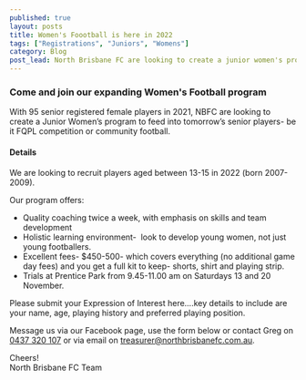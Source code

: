 ```yaml
---
published: true
layout: posts
title: Women's Foootball is here in 2022
tags: ["Registrations", "Juniors", "Womens"]
category: Blog
post_lead: North Brisbane FC are looking to create a junior women's program for players aged between 13-15 in 2022.
---
```


### Come and join our expanding Women's Football program

With 95 senior registered female players in 2021, NBFC are looking to create a Junior Women’s program to feed into tomorrow’s senior players- be it FQPL competition or community football.

#### Details

We are looking to recruit players aged between 13-15 in 2022 (born 2007-2009).

Our program offers:

- Quality coaching twice a week, with emphasis on skills and team development
- Holistic learning environment-  look to develop young women, not just young footballers.
- Excellent fees- $450-500- which covers everything (no additional game day fees) and you get a full kit to keep- shorts, shirt and playing strip.
- Trials at Prentice Park from 9.45-11.00 am on Saturdays 13 and 20 November.

Please submit your Expression of Interest here….key details to include are your name, age, playing history and preferred playing position.

Message us via our Facebook page, use the form below or contact Greg on [0437 320 107](tel:61437320107) or via email on [treasurer@northbrisbanefc.com.au](mailto:treasurer@northbrisbanefc.com.au?subject=Summer%20Football).

Cheers!  
North Brisbane FC Team
